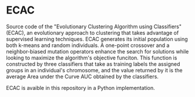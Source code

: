 # ECAC
Source code of the "Evolutionary Clustering Algorithm using Classifiers" (ECAC), an evolutionary approach to clustering that takes advantage of supervised learning techniques. ECAC generates its initial population using both k-means and random individuals. A one-point crossover and a neighbor-biased mutation operators enhance the search for solutions while looking to maximize the algorithm's objective funciton. This function is constructed by three classifiers that take as training labels the assigned groups in an individual's chromosome, and the value returned by it is the average Area under the Curve AUC obtained by the classifiers.

ECAC is avaible in this repository in a Python implementation.

